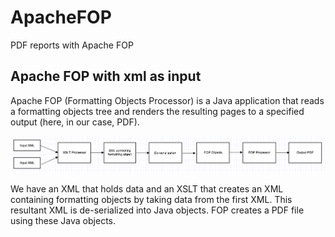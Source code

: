 # ApacheFOP
PDF reports with Apache FOP 

Apache FOP with xml as input
-----------------------------

Apache FOP (Formatting Objects Processor) is a Java application that reads a formatting objects tree and renders the resulting pages to a specified output (here, in our case, PDF). 

<img src="https://github.com/ssyadav/ApacheFOP/blob/master/img/apachefop_basics.png"> 

We have an XML that holds data and an XSLT that creates an XML containing formatting objects by taking data from the first XML. This resultant XML is de-serialized into Java objects. FOP creates a PDF file using these Java objects.
